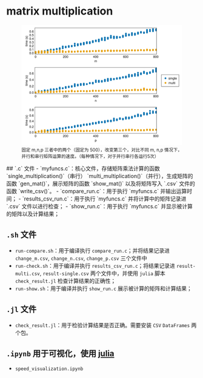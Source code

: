 # matrix multiplication
<figure>
<img src="./change.svg"/>
<figcaption style="font-size:smaller">
固定 m,n,p 三者中的两个（固定为 500），改变第三个，对比不同 m, n,p 情况下，并行和串行矩阵运算的速度。（每种情况下，对于并行串行各运行5次）
</figcaption>
</figure>
## `.c` 文件
- `myfuncs.c`：核心文件，存储矩阵乘法计算的函数 `single_multiplication()`（串行） `multi_multiplication()`（并行），生成矩阵的函数 `gen_mat()`，展示矩阵的函数 `show_mat()` 以及将矩阵写入 `.csv` 文件的函数 `write_csv()`。
    - `compare_run.c`：用于执行 `myfuncs.c` 并输出运算时间；
    - `results_csv_run.c`：用于执行 `myfuncs.c` 并将计算中的矩阵记录进 `.csv` 文件以进行检查；
    - `show_run.c`：用于执行 `myfuncs.c` 并显示被计算的矩阵以及计算结果；

## `.sh` 文件
- `run-compare.sh`：用于编译执行 `compare_run.c`；并将结果记录进 `change_m.csv`, `change_n.csv`, `change_p.csv` 三个文件中
- `run-check.sh`：用于编译并执行 `results_csv_run.c`；将结果记录进 `result-multi.csv`, `result-single.csv` 两个文件中，并使用 `julia` 脚本 `check_result.jl` 检查计算结果的正确性；
- `run-show.sh`：用于编译并执行 `show_run.c` 展示被计算的矩阵和计算结果；


## `.jl` 文件
- `check_result.jl`：用于检验计算结果是否正确。需要安装 `CSV` `DataFrames` 两个包。

## `.ipynb` 用于可视化，使用 [julia](https://julialang.org)
- `speed_visualization.ipynb`

